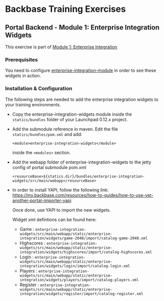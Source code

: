 # Backbase Training Exercises

## Portal Backend - Module 1: Enterprise Integration Widgets

This exercise is part of [Module 1: Enterprise Integration](https://github.com/Backbase/training-be-module-01/tree/code-migration)

### Prerequisites

You need to configure [enterprise-integration-module](https://github.com/Backbase/training-be-module-01/tree/code-migration/enterprise-integration-module) in order to see these widgets in action.

### Installation & Configuration

The following steps are needed to add the enterprise integration widgets to your training environments.

- Copy the enterprise-integration-widgets module inside the `statics/bundles` folder of your Launchpad 0.12.x project.

- Add the submodule reference in maven. Edit the file `statics/bundles/pom.xml` and add:

  ```
  <module>enterprise-integration-widgets</module>
  ```

  inside the `<modules>` section.

- Add the webapp folder of enterprise-integration-widgets to the jetty config of portal submodule pom.xml

  ```
  <resourceBase>${statics.dir}/bundles/enterprise-integration-widgets/src/main/webapp</resourceBase>
  ```

- In order to install YAPI, follow the following link: https://my.backbase.com/resources/how-to-guides/how-to-use-yet-another-portal-importer-yapi

  Once done, use YAPI to import the new widgets.

  Widget xml defintions can be found here:

	- Game : `enterprise-integration-widgets/src/main/webapp/static/enterprise-integration/widgets/game-2048/import/catalog-game-2048.xml`
	- Highscores : `enterprise-integration-widgets/src/main/webapp/static/enterprise-integration/widgets/highscores/import/catalog-highscores.xml`
	- Login : `enterprise-integration-widgets/src/main/webapp/static/enterprise-integration/widgets/login/import/catalog-login.xml`
	- Players : `enterprise-integration-widgets/src/main/webapp/static/enterprise-integration/widgets/players/import/catalog-players.xml`
	- Register : `enterprise-integration-widgets/src/main/webapp/static/enterprise-integration/widgets/register/import/catalog-register.xml`
